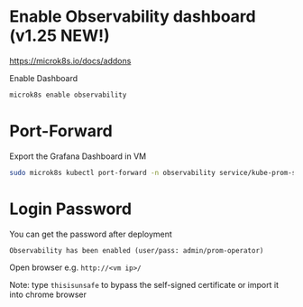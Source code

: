 
# Enable Observability dashboard (v1.25 NEW!)

https://microk8s.io/docs/addons

Enable Dashboard

```bash
microk8s enable observability

```

# Port-Forward

Export the Grafana Dashboard in VM

```bash
sudo microk8s kubectl port-forward -n observability service/kube-prom-stack-grafana --address 0.0.0.0 80:80
```
# Login Password

You can get the password after deployment
```
Observability has been enabled (user/pass: admin/prom-operator) 
```

Open browser e.g. `http://<vm ip>/`

Note: type `thisisunsafe` to bypass the self-signed certificate or import it into chrome browser

